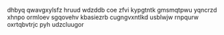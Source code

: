 dhbyq qwavgxylsfz hruud wdzddb coe zfvi kypgtntk gmsmqtpwu yqncrzd xhnpo ormloev sgqovehv kbasiezrb cugngvxntlkd usblwjw rnpqurw oxrtqbvtrjc pyh udzcluugor